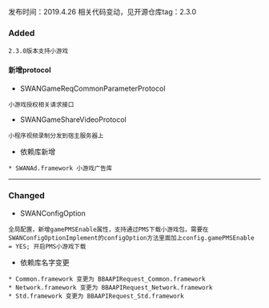 发布时间：2019.4.26
相关代码变动，见开源仓库tag：2.3.0

### Added
```
2.3.0版本支持小游戏
```

#### 新增protocol

* SWANGameReqCommonParameterProtocol

```
小游戏授权相关请求接口
```

* SWANGameShareVideoProtocol

```
小程序视频录制分发到宿主服务器上
```

* 依赖库新增

```
* SWANAd.framework 小游戏广告库
```

----------

### Changed
* SWANConfigOption

```
全局配置，新增gamePMSEnable属性，支持通过PMS下载小游戏包，需要在SWANConfigOptionImplement的configOption方法里面加上config.gamePMSEnable = YES; 开启PMS小游戏下载
```

* 依赖库名字变更

```
* Common.framework 变更为 BBAAPIRequest_Common.framework
* Network.framework 变更为 BBAAPIRequest_Network.framework
* Std.framework 变更为 BBAAPIRequest_Std.framework
```



